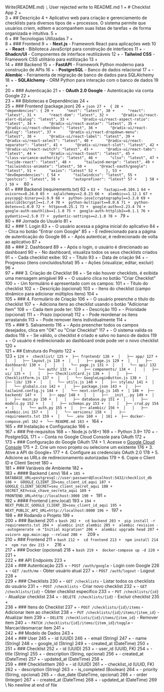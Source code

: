 Write(README.md)
  ⎿  User rejected write to README.md
         1 +  # Checklist App
         2 +  
         3 +  ## Descrição
         4 +  Aplicativo web para criação e gerenciamento de checklists para diversos tipos de 
           + processos. O sistema permite que usuários criem, editem e acompanhem suas listas de 
     tarefas
           +  de forma organizada e intuitiva.
         5 +  
         6 +  ## Tecnologias Utilizadas
         7 +  
         8 +  ### Frontend
         9 +  - **Next.js** - Framework React para aplicações web
        10 +  - **React** - Biblioteca JavaScript para construção de interfaces
        11 +  - **Shadcn/UI** - Componentes de interface reutilizáveis
        12 +  - **Tailwind CSS** - Framework CSS utilitário para estilização
        13 +  
        14 +  ### Backend
        15 +  - **FastAPI** - Framework Python moderno para construção de APIs
        16 +  - **PostgreSQL** - Banco de dados relacional
        17 +  - **Alembic** - Ferramenta de migração de banco de dados para SQLAlchemy
        18 +  - **SQLAlchemy** - ORM Python para interação com o banco de dados
        19 +  
        20 +  ### Autenticação
        21 +  - **OAuth 2.0 Google** - Autenticação via conta Google
        22 +  
        23 +  ## Bibliotecas e Dependências
        24 +  
        25 +  ### Frontend (package.json)
        26 +  ```json
        27 +  {
        28 +    "dependencies": {
        29 +      "next": "latest",
        30 +      "react": "latest",
        31 +      "react-dom": "latest",
        32 +      "@radix-ui/react-alert-dialog": "latest",
        33 +      "@radix-ui/react-aspect-ratio": "latest",
        34 +      "@radix-ui/react-avatar": "latest",
        35 +      "@radix-ui/react-checkbox": "latest",
        36 +      "@radix-ui/react-dialog": "latest",
        37 +      "@radix-ui/react-dropdown-menu": "latest",
        38 +      "@radix-ui/react-label": "latest",
        39 +      "@radix-ui/react-select": "latest",
        40 +      "@radix-ui/react-separator": "latest",
        41 +      "@radix-ui/react-slot": "latest",
        42 +      "@radix-ui/react-switch": "latest",
        43 +      "@radix-ui/react-tabs": "latest",
        44 +      "@radix-ui/react-toast": "latest",
        45 +      "class-variance-authority": "latest",
        46 +      "clsx": "latest",
        47 +      "lucide-react": "latest",
        48 +      "tailwind-merge": "latest",
        49 +      "tailwindcss-animate": "latest",
        50 +      "@react-oauth/google": "latest",
        51 +      "axios": "latest"
        52 +    },
        53 +    "devDependencies": {
        54 +      "tailwindcss": "latest",
        55 +      "postcss": "latest",
        56 +      "autoprefixer": "latest"
        57 +    }
        58 +  }
        59 +  ```
        60 +  
        61 +  ### Backend (requirements.txt)
        62 +  ```
        63 +  fastapi==0.104.1
        64 +  uvicorn==0.24.0
        65 +  sqlalchemy==2.0.23
        66 +  alembic==1.12.1
        67 +  psycopg2-binary==2.9.9
        68 +  python-jose[cryptography]==3.3.0
        69 +  passlib[bcrypt]==1.7.4
        70 +  python-multipart==0.0.6
        71 +  python-dotenv==1.0.0
        72 +  httpx==0.25.1
        73 +  google-auth==2.23.4
        74 +  google-auth-oauthlib==1.1.0
        75 +  google-auth-httplib2==0.1.1
        76 +  pydantic==2.5.0
        77 +  pydantic-settings==2.1.0
        78 +  ```
        79 +  
        80 +  ## Jornada do Usuário
        81 +  
        82 +  ### 1. Login
        83 +  - O usuário acessa a página inicial do aplicativo
        84 +  - Clica no botão "Entrar com Google"
        85 +  - É redirecionado para a página de autenticação do Google
        86 +  - Após autenticar, é redirecionado de volta ao aplicativo
        87 +  
        88 +  ### 2. Dashboard
        89 +  - Após o login, o usuário é direcionado ao dashboard
        90 +  - No dashboard, visualiza todos os seus checklists criados
        91 +  - Cada checklist exibe:
        92 +    - Título
        93 +    - Data de criação
        94 +    - Progresso (itens concluídos/total)
        95 +    - Ações (visualizar, editar, excluir)
        96 +  
        97 +  ### 3. Criação de Checklist
        98 +  - Se não houver checklists, é exibida uma mensagem amigável
        99 +  - O usuário clica no botão "Criar Checklist"
       100 +  - Um formulário é apresentado com os campos:
       101 +    - Título do checklist
       102 +    - Descrição (opcional)
       103 +    - Itens do checklist (campo dinâmico para adicionar múltiplos itens)
       104 +  
       105 +  ### 4. Formulário de Criação
       106 +  - O usuário preenche o título do checklist
       107 +  - Adiciona itens ao checklist usando o botão "Adicionar Item"
       108 +  - Cada item pode ter:
       109 +    - Descrição
       110 +    - Prioridade (opcional)
       111 +    - Prazo (opcional)
       112 +  - Pode reordenar os itens arrastando
       113 +  - Pode remover itens individualmente
       114 +  
       115 +  ### 5. Salvamento
       116 +  - Após preencher todos os campos desejados, clica em "OK" ou "Criar Checklist"
       117 +  - O sistema valida os dados
       118 +  - Se válido, o checklist é criado e salvo no banco de dados
       119 +  - O usuário é redirecionado ao dashboard onde pode ver o novo checklist
       120 +  
       121 +  ## Estrutura do Projeto
       122 +  
       123 +  ```
       124 +  checklist/
       125 +  ├── frontend/
       126 +  │   ├── app/
       127 +  │   │   ├── layout.js
       128 +  │   │   ├── page.js
       129 +  │   │   ├── dashboard/
       130 +  │   │   │   └── page.js
       131 +  │   │   └── api/
       132 +  │   │       └── auth/
       133 +  │   ├── components/
       134 +  │   │   ├── ui/
       135 +  │   │   ├── ChecklistCard.js
       136 +  │   │   ├── ChecklistForm.js
       137 +  │   │   └── GoogleLoginButton.js
       138 +  │   ├── lib/
       139 +  │   │   └── utils.js
       140 +  │   ├── styles/
       141 +  │   │   └── globals.css
       142 +  │   ├── package.json
       143 +  │   ├── tailwind.config.js
       144 +  │   └── next.config.js
       145 +  │
       146 +  ├── backend/
       147 +  │   ├── app/
       148 +  │   │   ├── __init__.py
       149 +  │   │   ├── main.py
       150 +  │   │   ├── database.py
       151 +  │   │   ├── models.py
       152 +  │   │   ├── schemas.py
       153 +  │   │   ├── crud.py
       154 +  │   │   └── auth.py
       155 +  │   ├── alembic/
       156 +  │   │   ├── alembic.ini
       157 +  │   │   └── versions/
       158 +  │   ├── requirements.txt
       159 +  │   └── .env
       160 +  │
       161 +  ├── docker-compose.yml
       162 +  └── README.md
       163 +  ```
       164 +  
       165 +  ## Instalação e Configuração
       166 +  
       167 +  ### Pré-requisitos
       168 +  - Node.js (v18+)
       169 +  - Python 3.9+
       170 +  - PostgreSQL
       171 +  - Conta no Google Cloud Console para OAuth
       172 +  
       173 +  ### Configuração do Google OAuth
       174 +  1. Acesse o [Google Cloud Console](https://console.cloud.google.com/)
       175 +  2. Crie um novo projeto ou selecione um existente
       176 +  3. Ative a API do Google+ 
       177 +  4. Configure as credenciais OAuth 2.0
       178 +  5. Adicione as URLs de redirecionamento autorizadas
       179 +  6. Copie o Client ID e Client Secret
       180 +  
       181 +  ### Variáveis de Ambiente
       182 +  
       183 +  #### Backend (.env)
       184 +  ```
       185 +  DATABASE_URL=postgresql://user:password@localhost:5432/checklist_db
       186 +  GOOGLE_CLIENT_ID=seu_client_id_aqui
       187 +  GOOGLE_CLIENT_SECRET=seu_client_secret_aqui
       188 +  SECRET_KEY=sua_chave_secreta_aqui
       189 +  FRONTEND_URL=http://localhost:3000
       190 +  ```
       191 +  
       192 +  #### Frontend (.env.local)
       193 +  ```
       194 +  NEXT_PUBLIC_GOOGLE_CLIENT_ID=seu_client_id_aqui
       195 +  NEXT_PUBLIC_API_URL=http://localhost:8000
       196 +  ```
       197 +  
       198 +  ## Rodando o Projeto
       199 +  
       200 +  ### Backend
       201 +  ```bash
       202 +  cd backend
       203 +  pip install -r requirements.txt
       204 +  alembic init alembic
       205 +  alembic revision --autogenerate -m "Initial migration"
       206 +  alembic upgrade head
       207 +  uvicorn app.main:app --reload
       208 +  ```
       209 +  
       210 +  ### Frontend
       211 +  ```bash
       212 +  cd frontend
       213 +  npm install
       214 +  npm run dev
       215 +  ```
       216 +  
       217 +  ### Docker (opcional)
       218 +  ```bash
       219 +  docker-compose up -d
       220 +  ```
       221 +  
       222 +  ## API Endpoints
       223 +  
       224 +  ### Autenticação
       225 +  - `POST /auth/google` - Login com Google
       226 +  - `GET /auth/me` - Obter usuário atual
       227 +  - `POST /auth/logout` - Logout
       228 +  
       229 +  ### Checklists
       230 +  - `GET /checklists` - Listar todos os checklists do usuário
       231 +  - `POST /checklists` - Criar novo checklist
       232 +  - `GET /checklists/{id}` - Obter checklist específico
       233 +  - `PUT /checklists/{id}` - Atualizar checklist
       234 +  - `DELETE /checklists/{id}` - Excluir checklist
       235 +  
       236 +  ### Itens do Checklist
       237 +  - `POST /checklists/{id}/items` - Adicionar item ao checklist
       238 +  - `PUT /checklists/{id}/items/{item_id}` - Atualizar item
       239 +  - `DELETE /checklists/{id}/items/{item_id}` - Remover item
       240 +  - `PATCH /checklists/{id}/items/{item_id}/toggle` - Marcar/desmarcar item
       241 +  
       242 +  ## Modelo de Dados
       243 +  
       244 +  ### User
       245 +  - id (UUID)
       246 +  - email (String)
       247 +  - name (String)
       248 +  - google_id (String)
       249 +  - created_at (DateTime)
       250 +  
       251 +  ### Checklist
       252 +  - id (UUID)
       253 +  - user_id (UUID, FK)
       254 +  - title (String)
       255 +  - description (String, opcional)
       256 +  - created_at (DateTime)
       257 +  - updated_at (DateTime)
       258 +  
       259 +  ### ChecklistItem
       260 +  - id (UUID)
       261 +  - checklist_id (UUID, FK)
       262 +  - description (String)
       263 +  - is_completed (Boolean)
       264 +  - priority (String, opcional)
       265 +  - due_date (DateTime, opcional)
       266 +  - order (Integer)
       267 +  - created_at (DateTime)
       268 +  - updated_at (DateTime)
       269   \ No newline at end of file